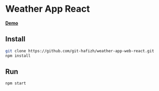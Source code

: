# Weather App React
**[Demo](https://git-hafizh.github.io/weather-app-web-react/)**

## Install
```sh
git clone https://github.com/git-hafizh/weather-app-web-react.git
npm install
```

## Run
```sh
npm start
```
